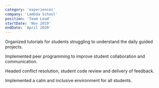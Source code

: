 ```yaml
---
category: 'experiences'
company: 'Lambda School'
position: 'Team Lead'
startDate: 'Nov 2019'
endDate: 'April 2020'
---
```


Organized tutorials for students struggling to understand the daily guided projects.

Implemented peer programming to improve student collaboration and communication.

Headed conflict resolution, student code review and delivery of feedback. 

Implemented a calm and inclusive environment for all students.
